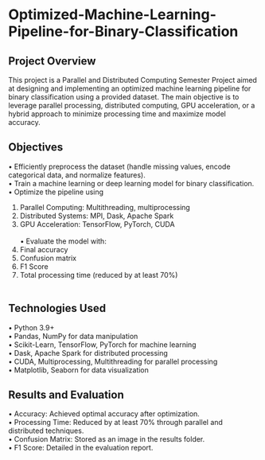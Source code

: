 # Optimized-Machine-Learning-Pipeline-for-Binary-Classification

## Project Overview
This project is a Parallel and Distributed Computing Semester Project aimed at designing and implementing an optimized machine learning pipeline for binary classification using a provided dataset. The main objective is to leverage parallel processing, distributed computing, GPU acceleration, or a hybrid approach to minimize processing time and maximize model accuracy.

## Objectives
• Efficiently preprocess the dataset (handle missing values, encode categorical data, and normalize features).<br>
• Train a machine learning or deep learning model for binary classification.<br>
• Optimize the pipeline using<br>
  1. Parallel Computing: Multithreading, multiprocessing <br>
  2. Distributed Systems: MPI, Dask, Apache Spark<br>
  3. GPU Acceleration: TensorFlow, PyTorch, CUDA<br><br>
• Evaluate the model with:<br>
  1. Final accuracy<br>
  2. Confusion matrix<br>
  3. F1 Score<br>
  4. Total processing time (reduced by at least 70%)<br><br>

## Technologies Used
• Python 3.9+<br>
• Pandas, NumPy for data manipulation<br>
• Scikit-Learn, TensorFlow, PyTorch for machine learning<br>
• Dask, Apache Spark for distributed processing<br>
• CUDA, Multiprocessing, Multithreading for parallel processing<br>
• Matplotlib, Seaborn for data visualization<br>

## Results and Evaluation
• Accuracy: Achieved optimal accuracy after optimization.<br>
• Processing Time: Reduced by at least 70% through parallel and distributed techniques.<br>
• Confusion Matrix: Stored as an image in the results folder.<br>
• F1 Score: Detailed in the evaluation report.<br>


